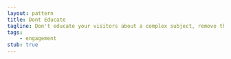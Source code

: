 ```yaml
---
layout: pattern
title: Dont Educate
tagline: Don't educate your visitors about a complex subject, remove the need for them to be educated in order to engage with it.
tags:
    - engagement
stub: true
---
```

